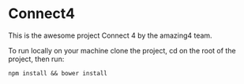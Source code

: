 # Connect4

This is the awesome project Connect 4 by the amazing4 team. 

To run locally on your machine clone the project, cd on the root of the project, then run:
```
npm install && bower install
```
